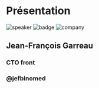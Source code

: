 <!-- .slide: class="speaker-slide" -->

# Présentation

![speaker](./assets/images/jf.jpg)
![badge](./assets/images/gde.png)
![company](./assets/images/logo-sfeir-blanc.png)

## Jean-François Garreau

### CTO front

<!-- .element: class="icon-rule icon-first" -->

### @jefbinomed

<!-- .element: class="icon-twitter icon-second" -->
